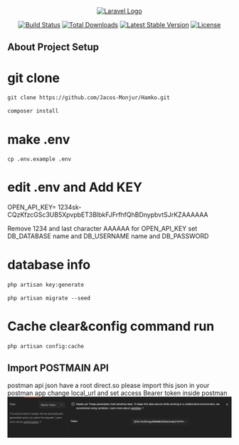 <p align="center"><a href="https://laravel.com" target="_blank"><img src="https://raw.githubusercontent.com/laravel/art/master/logo-lockup/5%20SVG/2%20CMYK/1%20Full%20Color/laravel-logolockup-cmyk-red.svg" width="400" alt="Laravel Logo"></a></p>

<p align="center">
<a href="https://github.com/laravel/framework/actions"><img src="https://github.com/laravel/framework/workflows/tests/badge.svg" alt="Build Status"></a>
<a href="https://packagist.org/packages/laravel/framework"><img src="https://img.shields.io/packagist/dt/laravel/framework" alt="Total Downloads"></a>
<a href="https://packagist.org/packages/laravel/framework"><img src="https://img.shields.io/packagist/v/laravel/framework" alt="Latest Stable Version"></a>
<a href="https://packagist.org/packages/laravel/framework"><img src="https://img.shields.io/packagist/l/laravel/framework" alt="License"></a>
</p>

## About Project Setup


# git clone
```
git clone https://github.com/Jacos-Monjur/Hamko.git  
```
```
composer install
```
# make .env
```
cp .env.example .env

```
# edit .env and Add KEY

OPEN_API_KEY= 1234sk-CQzKfzcGSc3UB5XpvpbET3BlbkFJFrfhfQhBDnypbvtSJrKZAAAAAA

Remove 1234 and last character AAAAAA for OPEN_API_KEY
set DB_DATABASE name and DB_USERNAME name and DB_PASSWORD 

# database info

```
php artisan key:generate
```
```
php artisan migrate --seed
```
# Cache clear&config command run

```
php artisan config:cache
```
## Import POSTMAIN API
postman api json  have a root direct.so please import this json in your postman app 
change local_url and set access  Bearer token inside postman 
![Alt text](image.png)
